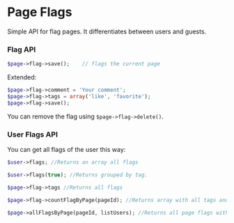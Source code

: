 # Page Flags

Simple API for flag pages. It differentiates between users and guests.

### Flag API

```php
$page->flag->save();	// flags the current page
```

Extended:

```php
$page->flag->comment = 'Your comment';
$page->flag->tags = array('like', 'favorite');
$page->flag->save();
```

You can remove the flag using `$page->flag->delete()`.

### User Flags API

You can get all flags of the user this way:

```php
$user->flags; //Returns an array all flags
```

```php
$user->flags(true); //Returns grouped by tag.
```

```php
$page->flag->tags //Returns all flags
```
```php
$page->flag->countFlagByPage(pageId); //Returns array with all tags and count
```

```php
$page->allFlagsByPage(pageId, listUsers); //Returns all page flags with their users.
```